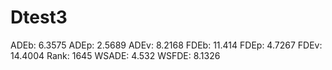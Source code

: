 # Dtest3

ADEb: 6.3575
ADEp: 2.5689
ADEv: 8.2168
FDEb: 11.414
FDEp: 4.7267
FDEv: 14.4004
Rank: 1645
WSADE: 4.532
WSFDE: 8.1326